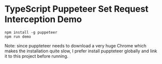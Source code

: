 TypeScript Puppeteer Set Request Interception Demo
==================================================

```
npm install -g puppeteer
npm run demo
```

Note: since puppteteer needs to download a very huge Chrome which makes the installation quite slow,
I prefer install puppteteer globally and link it to this project before running.
